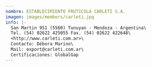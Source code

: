 ```yaml
---
nombre: ESTABLECIMIENTO FRUTICOLA CARLETI S.A.
imagen: images/members/carleti.jpg
info: |-
  San Martin 951 (5560) Tunuyan - Mendoza - Argentina\
  Tel. (54) 02622 425055 Fax. (54) 02622 422648\
  <http://www.carleti.com.ar>\
  Contacto: Débora Marino\
  Mail: export@carleti.com.ar\
  Certificaciones: GlobalGap
---
```


